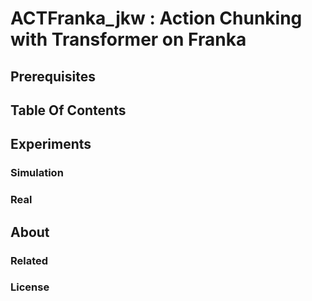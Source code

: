 # ACTFranka_jkw : Action Chunking with Transformer on Franka 



## Prerequisites

## Table Of Contents 

## Experiments 
### Simulation 
### Real

## About 
### Related 
### License

